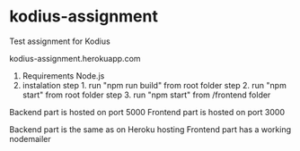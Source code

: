 # kodius-assignment
Test assignment for Kodius

kodius-assignment.herokuapp.com


  1. Requirements
      Node.js
  2. instalation
      step 1.
      run "npm run build" from root folder
      step 2.
      run "npm start" from root folder
      step 3.
      run "npm start" from /frontend folder
      
  Backend part is hosted on port 5000
  Frontend part is hosted on port 3000
  
  Backend part is the same as on Heroku hosting
  Frontend part has a working nodemailer
  
